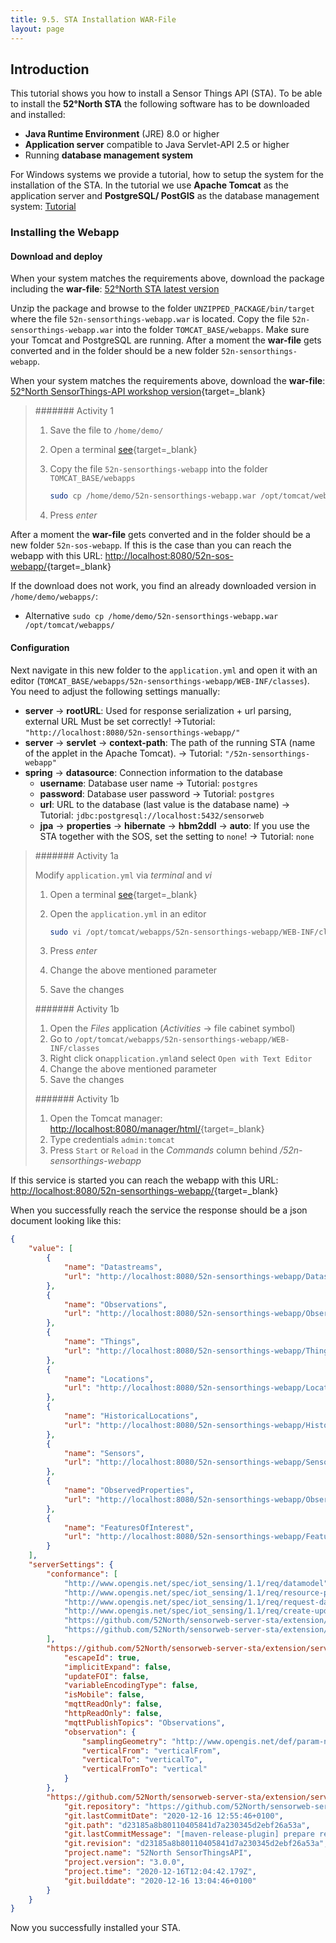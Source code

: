 ```yaml
---
title: 9.5. STA Installation WAR-File
layout: page
---
```


## Introduction

This tutorial shows you how to install a Sensor Things API (STA). To be able to install the
__52°North STA__ the following software has to be downloaded and installed:

* __Java Runtime Environment__ (JRE) 8.0 or higher
* __Application server__ compatible to Java Servlet-API 2.5 or higher
* Running __database management system__

For Windows systems we provide a tutorial, how to setup the system for the installation of the STA.
In the tutorial we use __Apache Tomcat__ as the application server
and __PostgreSQL/ PostGIS__ as the database management system: [Tutorial](89_installation_requirements_for_windows.md)

### Installing the Webapp

#### Download and deploy

When your system matches the requirements above, download the package including the __war-file__: [52°North STA latest version](https://github.com/52North/sensorweb-server-sta/releases/tag/v3.0.0)

Unzip the package and browse to the folder `UNZIPPED_PACKAGE/bin/target` where the file `52n-sensorthings-webapp.war`
is located. Copy the file `52n-sensorthings-webapp.war` into the folder `TOMCAT_BASE/webapps`. Make sure your Tomcat
and PostgreSQL are running. After a moment the __war-file__ gets converted and in the folder should be a new
folder `52n-sensorthings-webapp`.

When your system matches the requirements above, download the  __war-file__: [52°North SensorThings-API workshop version](http://52north.org/delivery/SensorWeb/Workshops/Frejus_2021/52n-sensorthings-webapp.war){target=_blank}

> ####### Activity 1
>  
> 1. Save the file to `/home/demo/`
> 1. Open a terminal [see](09_hands-on/#open-a-terminal){target=_blank}
> 1. Copy the file `52n-sensorthings-webapp` into the folder `TOMCAT_BASE/webapps`
>
>     ```sh
>     sudo cp /home/demo/52n-sensorthings-webapp.war /opt/tomcat/webapps/
>     ```
>
> 1. Press *enter*

After a moment the __war-file__ gets converted and in the folder should be a new
folder `52n-sos-webapp`. If this is the case than you can reach the webapp with this URL:
[http://localhost:8080/52n-sos-webapp/](http://localhost:8080/52n-sensorthings-webapp/){target=_blank}

If the download does not work, you find an already downloaded version in `/home/demo/webapps/`:

* Alternative `sudo cp /home/demo/52n-sensorthings-webapp.war /opt/tomcat/webapps/`

#### Configuration

Next navigate in this new folder to the `application.yml` and open it with
an editor (`TOMCAT_BASE/webapps/52n-sensorthings-webapp/WEB-INF/classes`). You need to adjust the following
settings manually:

* __server__ -> __rootURL__: Used for response serialization + url parsing, external URL Must be set correctly! ->Tutorial: `"http://localhost:8080/52n-sensorthings-webapp/"`
* __server__ -> __servlet__ -> __context-path__: The path of the running STA (name of the applet in the
Apache Tomcat). -> Tutorial: `"/52n-sensorthings-webapp"`
* __spring__ -> __datasource__: Connection information to the database
    * __username__: Database user name -> Tutorial: `postgres`
    * __password__: Database user password -> Tutorial: `postgres`
    * __url__: URL to the database (last value is the database name) -> Tutorial: `jdbc:postgresql://localhost:5432/sensorweb`
    * __jpa__ -> __properties__ -> __hibernate__ -> __hbm2ddl__ -> __auto__: If you use the STA together with the SOS, set the setting to `none`! -> Tutorial: `none`

> ####### Activity 1a
>  
> Modify `application.yml` via *terminal* and *vi*
>
> 1. Open a terminal [see](09_hands-on/#open-a-terminal){target=_blank}
> 1. Open the `application.yml` in an editor
>
>     ```sh
>     sudo vi /opt/tomcat/webapps/52n-sensorthings-webapp/WEB-INF/classes/application.yml
>     ```
>
> 1. Press *enter*
> 1. Change the above mentioned parameter
> 1. Save the changes
>
> ####### Activity 1b
>  
> 1. Open the *Files* application (*Activities* -> file cabinet symbol)
> 1. Go to `/opt/tomcat/webapps/52n-sensorthings-webapp/WEB-INF/classes`
> 1. Right click on`application.yml`and select `Open with Text Editor`
> 1. Change the above mentioned parameter
> 1. Save the changes
>
> ####### Activity 1b
>  
> 1. Open the Tomcat manager: [http://localhost:8080/manager/html/](http://localhost:8080/manager/html/){target=_blank}
> 1. Type credentials `admin:tomcat`
> 1. Press `Start` or `Reload` in the *Commands* column behind */52n-sensorthings-webapp*

If this service is started you can reach the webapp with this URL:
[http://localhost:8080/52n-sensorthings-webapp/](http://localhost:8080/52n-sensorthings-webapp/){target=_blank}

When you successfully reach the service the response should be a json document looking like this:

```json
{
    "value": [
        {
            "name": "Datastreams",
            "url": "http://localhost:8080/52n-sensorthings-webapp/Datastreams"
        },
        {
            "name": "Observations",
            "url": "http://localhost:8080/52n-sensorthings-webapp/Observations"
        },
        {
            "name": "Things",
            "url": "http://localhost:8080/52n-sensorthings-webapp/Things"
        },
        {
            "name": "Locations",
            "url": "http://localhost:8080/52n-sensorthings-webapp/Locations"
        },
        {
            "name": "HistoricalLocations",
            "url": "http://localhost:8080/52n-sensorthings-webapp/HistoricalLocations"
        },
        {
            "name": "Sensors",
            "url": "http://localhost:8080/52n-sensorthings-webapp/Sensors"
        },
        {
            "name": "ObservedProperties",
            "url": "http://localhost:8080/52n-sensorthings-webapp/ObservedProperties"
        },
        {
            "name": "FeaturesOfInterest",
            "url": "http://localhost:8080/52n-sensorthings-webapp/FeaturesOfInterest"
        }
    ],
    "serverSettings": {
        "conformance": [
            "http://www.opengis.net/spec/iot_sensing/1.1/req/datamodel",
            "http://www.opengis.net/spec/iot_sensing/1.1/req/resource-path/resource-path-to-entities",
            "http://www.opengis.net/spec/iot_sensing/1.1/req/request-data",
            "http://www.opengis.net/spec/iot_sensing/1.1/req/create-update-delete",
            "https://github.com/52North/sensorweb-server-sta/extension/server-properties.md",
            "https://github.com/52North/sensorweb-server-sta/extension/server-version.md"
        ],
        "https://github.com/52North/sensorweb-server-sta/extension/server-properties.md": {
            "escapeId": true,
            "implicitExpand": false,
            "updateFOI": false,
            "variableEncodingType": false,
            "isMobile": false,
            "mqttReadOnly": false,
            "httpReadOnly": false,
            "mqttPublishTopics": "Observations",
            "observation": {
                "samplingGeometry": "http://www.opengis.net/def/param-name/OGC-OM/2.0/samplingGeometry",
                "verticalFrom": "verticalFrom",
                "verticalTo": "verticalTo",
                "verticalFromTo": "vertical"
            }
        },
        "https://github.com/52North/sensorweb-server-sta/extension/server-version.md": {
            "git.repository": "https://github.com/52North/sensorweb-server-sta",
            "git.lastCommitDate": "2020-12-16 12:55:46+0100",
            "git.path": "d23185a8b80110405841d7a230345d2ebf26a53a",
            "git.lastCommitMessage": "[maven-release-plugin] prepare release v3.0.0",
            "git.revision": "d23185a8b80110405841d7a230345d2ebf26a53a",
            "project.name": "52North SensorThingsAPI",
            "project.version": "3.0.0",
            "project.time": "2020-12-16T12:04:42.179Z",
            "git.builddate": "2020-12-16 13:04:46+0100"
        }
    }
}
```

Now you successfully installed your STA.
